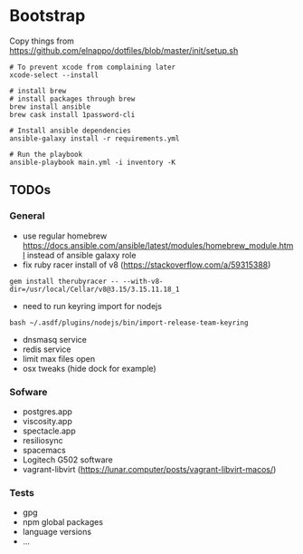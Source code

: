 # Bootstrap

Copy things from https://github.com/elnappo/dotfiles/blob/master/init/setup.sh

```shell
# To prevent xcode from complaining later
xcode-select --install

# install brew
# install packages through brew
brew install ansible 
brew cask install 1password-cli

# Install ansible dependencies
ansible-galaxy install -r requirements.yml

# Run the playbook
ansible-playbook main.yml -i inventory -K
```

## TODOs

### General

- use regular homebrew https://docs.ansible.com/ansible/latest/modules/homebrew_module.html instead of ansible galaxy role
- fix ruby racer install of v8 (https://stackoverflow.com/a/59315388)
```shell
gem install therubyracer -- --with-v8-dir=/usr/local/Cellar/v8@3.15/3.15.11.18_1
```

- need to run keyring import for nodejs 
```shell
bash ~/.asdf/plugins/nodejs/bin/import-release-team-keyring
```

- dnsmasq service
- redis service
- limit max files open
- osx tweaks (hide dock for example)

### Sofware

- postgres.app
- viscosity.app
- spectacle.app
- resiliosync
- spacemacs
- Logitech G502 software
- vagrant-libvirt (https://lunar.computer/posts/vagrant-libvirt-macos/)

### Tests

- gpg
- npm global packages
- language versions
- ...

